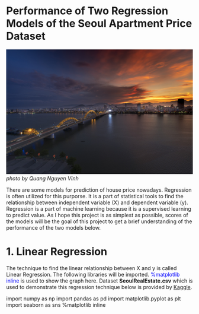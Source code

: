 # Performance of Two Regression Models of the Seoul Apartment Price Dataset

![photo by Quang Nguyen Vinh](https://github.com/ghhenrisar/Regression-Model-for-Seoul-Apartment-Price/raw/e56198bf6776f544d8398fa6c67feb872cc06ab7/images/pexels-photo-21624423.jpg)*photo by Quang Nguyen Vinh*

There are some models for prediction of house price nowadays. Regression is often utilized for this purporse. It is a part of statistical tools to find the relationship between independent variable (X) and dependent variable (y). Regression is a part of machine learning because it is a supervised learning to predict value.
As I hope this project is as simplest as possible, scores of the models will be the goal of this project to get a brief understanding of the performance of the two models below.

# 1. Linear Regression
The technique to find the linear relationship between X and y is called Linear Regression. The following libraries will be imported. <span style="color:blue">%matplotlib inline</span> is used to show the graph here. Dataset **SeoulRealEstate.csv** which is used to demonstrate this regression technique below is provided by [Kaggle](https://www.kaggle.com).

import numpy as np
import pandas as pd
import matplotlib.pyplot as plt
import seaborn as sns
%matplotlib inline

